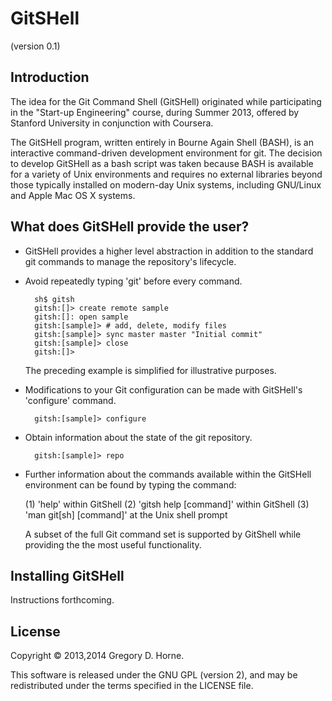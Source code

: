 # GitSHell
(version 0.1)


## Introduction

The idea for the Git Command Shell (GitSHell) originated while participating in the
"Start-up Engineering" course, during Summer 2013, offered by Stanford University
in conjunction with Coursera.

The GitSHell program, written entirely in Bourne Again Shell (BASH), is an interactive command-driven
development environment for git. The decision to develop GitSHell as a bash script was taken because
BASH is available for a variety of Unix environments and requires no external libraries beyond those
typically installed on modern-day Unix systems, including GNU/Linux and Apple Mac OS X systems.

## What does GitSHell provide the user?

* GitSHell provides a higher level abstraction in addition to the standard git
  commands to manage the repository's lifecycle.

* Avoid repeatedly typing 'git' before every command.

        sh$ gitsh
        gitsh:[]> create remote sample
        gitsh:[]: open sample
        gitsh:[sample]> # add, delete, modify files
        gitsh:[sample]> sync master master "Initial commit"
        gitsh:[sample]> close
        gitsh:[]>

  The preceding example is simplified for illustrative purposes.

* Modifications to your Git configuration can be made with GitSHell's
  'configure' command.

		gitsh:[sample]> configure

* Obtain information about the state of the git repository.

		gitsh:[sample]> repo

* Further information about the commands available within the GitSHell
  environment can be found by typing the command:

  (1) 'help' within GitShell
  (2) 'gitsh help [command]' within GitShell
  (3) 'man git[sh] [command]' at the Unix shell prompt

  A subset of the full Git command set is supported by GitShell while 
  providing the the most useful functionality.

## Installing GitSHell

Instructions forthcoming.

## License

Copyright © 2013,2014 Gregory D. Horne.

This software is released under the GNU GPL (version 2),
and may be redistributed under the terms specified in the
LICENSE file.

